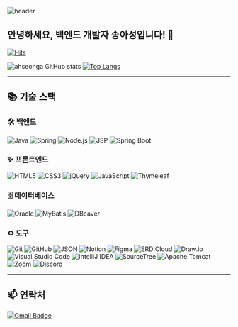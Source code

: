 ![header](https://capsule-render.vercel.app/api?type=slice&color=FFD159&height=180&section=header&text=🐤%20🐥%20🐣&fontAlign=70&fontSize=70)

## 안녕하세요, 백엔드 개발자 송아성입니다! 👋

[![Hits](https://hits.seeyoufarm.com/api/count/incr/badge.svg?url=https%3A%2F%2Fgithub.com%2Fahseonga&count_bg=%23F6E7CD&title_bg=%23EBD6A2&title=Hits&edge_flat=false)](https://hits.seeyoufarm.com)

![ahseonga GitHub stats](https://github-readme-stats.vercel.app/api?username=ahseonga&show_icons=true&theme=gotham)
[![Top Langs](https://github-readme-stats.vercel.app/api/top-langs/?username=ahseonga&layout=compact&theme=gotham)](https://github.com/ahseonga/ahseonga)

---

## 📚 기술 스택
### 🛠 백엔드
![Java](https://img.shields.io/badge/Java-5DACDF?style=for-the-badge&logo=Java&logoColor=white)
![Spring](https://img.shields.io/badge/Spring-6DB33F?style=for-the-badge&logo=Spring&logoColor=white)
![Node.js](https://img.shields.io/badge/Node.js-004466?style=for-the-badge&logo=node.js&logoColor=white)
![JSP](https://img.shields.io/badge/JSP-B4CA65?style=for-the-badge&logo=java&logoColor=white)
![Spring Boot](https://img.shields.io/badge/Spring%20Boot-6DB33F?style=for-the-badge&logo=springboot&logoColor=white)

### ✨ 프론트엔드
![HTML5](https://img.shields.io/badge/HTML5-E34F26?style=for-the-badge&logo=HTML5&logoColor=white)
![CSS3](https://img.shields.io/badge/CSS3-1572B6?style=for-the-badge&logo=CSS3&logoColor=white)
![jQuery](https://img.shields.io/badge/jQuery-4B4B77?style=for-the-badge&logo=jquery&logoColor=white)
![JavaScript](https://img.shields.io/badge/JavaScript-004027?style=for-the-badge&logo=JavaScript&logoColor=white)
![Thymeleaf](https://img.shields.io/badge/Thymeleaf-005F0F?style=for-the-badge&logo=thymeleaf&logoColor=white)

### 🗄 데이터베이스
![Oracle](https://img.shields.io/badge/Oracle-77AA99?style=for-the-badge&logo=Oracle&logoColor=white)
![MyBatis](https://img.shields.io/badge/MyBatis-4479A1?style=for-the-badge&logo=MyBatis&logoColor=white)
![DBeaver](https://img.shields.io/badge/DBeaver-382923?style=for-the-badge&logo=dbeaver&logoColor=white)

### ⚙️ 도구
![Git](https://img.shields.io/badge/Git-5C5543?style=for-the-badge&logo=Git&logoColor=white)
![GitHub](https://img.shields.io/badge/GitHub-FB5BC5?style=for-the-badge&logo=GitHub&logoColor=white)
![JSON](https://img.shields.io/badge/JSON-1DB954?style=for-the-badge&logo=json&logoColor=white)
![Notion](https://img.shields.io/badge/Notion-466BB0?style=for-the-badge&logo=notion&logoColor=white)
![Figma](https://img.shields.io/badge/Figma-007808?style=for-the-badge&logo=figma&logoColor=white)
![ERD Cloud](https://img.shields.io/badge/ERD%20Cloud-6965DB?style=for-the-badge&logo=cloud&logoColor=white)
![Draw.io](https://img.shields.io/badge/Draw.io-D4911E?style=for-the-badge&logo=draw.io&logoColor=white)
![Visual Studio Code](https://img.shields.io/badge/Visual%20Studio%20Code-3B66BC?style=for-the-badge&logo=visualstudiocode&logoColor=white)
![IntelliJ IDEA](https://img.shields.io/badge/IntelliJ%20IDEA-0D597F?style=for-the-badge&logo=intellijidea&logoColor=white)
![SourceTree](https://img.shields.io/badge/SourceTree-F79A10?style=for-the-badge&logo=sourcetree&logoColor=white)
![Apache Tomcat](https://img.shields.io/badge/Apache%20Tomcat-F8DC75?style=for-the-badge&logo=apachetomcat&logoColor=white)
![Zoom](https://img.shields.io/badge/Zoom-5091CD?style=for-the-badge&logo=zoom&logoColor=white)
![Discord](https://img.shields.io/badge/Discord-825794?style=for-the-badge&logo=discord&logoColor=white)

---

## 📫 연락처
[![Gmail Badge](https://img.shields.io/badge/Gmail-d14836?style=flat-square&logo=Gmail&logoColor=white&link=mailto:ahseonga11@gmail.com)](mailto:ahseonga11@gmail.com)
